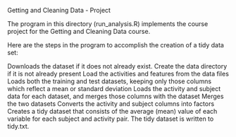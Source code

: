 
Getting and Cleaning Data -   Project

The program in this directory (run_analysis.R) implements the course project for the Getting and Cleaning Data  course. 

Here are the steps in the program to accomplish the creation of a tidy data set:

Downloads the dataset if it does not already exist. Create the data directory if it is not already present
Load the activities and features from the data files
Loads both the training and test datasets, keeping only those columns which reflect a mean or standard deviation
Loads the activity and subject data for each dataset, and merges those columns with the dataset
Merges the two datasets
Converts the activity and subject columns into factors
Creates a tidy dataset that consists of the average (mean) value of each variable for each subject and activity pair.
The tidy dataset is written to tidy.txt.
